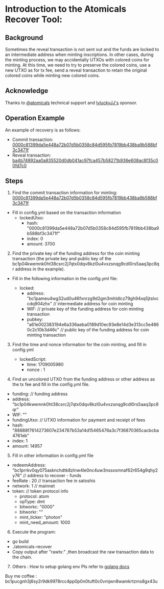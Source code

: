 # Introduction to the Atomicals Recover Tool:
## Background
Sometimes the reveal transaction is not sent out and the funds are locked to an intermediate address when minting inscriptions. In other cases, during the minting process, we may accidentally UTXOs  with colored coins for minting. At this time, we need to try to preserve the colored coins, use a new UTXO as for tx fee, send a reveal transaction to retain the original colored coins while minting new colored coins.

## Acknowledge 
  Thanks to [@atomicals](https://github.com/atomicals) technical support and [lyluckyJJ's](https://twitter.com/lyluckyJJ) sponsor.

## Operation Example
An example of recovery is as follows:
- Commit transaction: [0000c81399da5e448a72b07d5b0358c84d595fb7819bb438ba9b588bf3c3471f](https://mempool.space/zh/tx/0000c81399da5e448a72b07d5b0358c84d595fb7819bb438ba9b588bf3c3471f)
- Reveal transaction: [ba4b74892aa0a835520d0db041ac97fca457b58271b936e608ac8f35c00fd7c0](https://mempool.space/zh/tx/ba4b74892aa0a835520d0db041ac97fca457b58271b936e608ac8f35c00fd7c0)

## Steps
1. Find the commit transaction information for minting: 
[0000c81399da5e448a72b07d5b0358c84d595fb7819bb438ba9b588bf3c3471f](https://mempool.space/zh/tx/0000c81399da5e448a72b07d5b0358c84d595fb7819bb438ba9b588bf3c3471f)

- Fill in config.yml based on the transaction information
    - lockedUtxo:
        - hash: "0000c81399da5e448a72b07d5b0358c84d595fb7819bb438ba9b588bf3c3471f"
        - index: 0
        - amount: 3700

2. Find the private key of the funding address for the coin minting transaction (the private key and public key of the bc1p04kwemnk0ht38csrc2j7qtx0dqv8kzl0u4vxzsnqg9cdl0rs5aaq3pc8qr address in the example).

- Fill in the following information in the config.yml file:

    - locked:
        - address: "bc1pameu4wg32ud0u46fxnrzg9d2gm3mhldlcz79gh94xq5jtslvccdq904zhx" // intermediate address for coin minting
        - WIF: // private key of the funding address for coin minting transaction
        - pubkey: "a61e002383194e6a336aeba0189d10ec93e8e14d3e313cc5e4860c2c10b3d46c" // public key of the funding address for coin minting transaction

3. Find the time and nonce information for the coin minting, and fill in config.yml
    - lockedScript:
        - time: 1709005980
        - nonce : 1

4. Find an uncolored UTXO from the funding address or other address as the tx fee and fill in the config.yml file.

- funding: // funding address
- address: "bc1p04kwemnk0ht38csrc2j7qtx0dqv8kzl0u4vxzsnqg9cdl0rs5aaq3pc8qr"
- WIF: ""
- fundingUtxo: // UTXO information for payment and receipt of fees
- hash: "88888f7614273607e234787b53a14d15465476a3c7f36870365cacbcba4761eb"
- index: 1
- amount: 14957

5. Fill in other information in config.yml file
- redeemAddress: "bc1prrkv0qy075asknchdtk8zlnw4le0nc4uw3nssxsmnaf62r654g9qhy2y76" // address to recover - funds
- feeRate : 20 // transaction fee in satoshis
- network: 1 // mainnet
- token: // token protocol info
    - protocol: atom
    - opType: dmt
    - bitworkc: "0000"
    - bitworkr: ""
    - mint_ticker: "photon"
    - mint_need_amount: 1000

6. Execute the program:
- go build
- ./atomicals-recover
- Copy  output after "rawtx:" ,then broadcast the raw transaction data to the chain.


7. Others :
    How to setup golang env Pls refer to [golang docs](https://go.dev/doc/tutorial/getting-started)


Buy me coffee : bc1pucgnh3j6sy2r9dk9978rcc4pp0p0n0tuft0c0vmjwn8wamkrtzms8gx43u